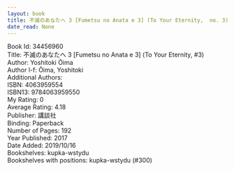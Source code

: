 ```yaml
---
layout: book
title: 不滅のあなたへ 3 [Fumetsu no Anata e 3] (To Your Eternity,  no. 3)
date_read: None
---
```


Book Id: 34456960<br />
Title: 不滅のあなたへ 3 [Fumetsu no Anata e 3] (To Your Eternity, #3)<br />
Author: Yoshitoki Ōima<br />
Author l-f: Ōima, Yoshitoki<br />
Additional Authors: <br />
ISBN: 4063959554<br />
ISBN13: 9784063959550<br />
My Rating: 0<br />
Average Rating: 4.18<br />
Publisher: 講談社<br />
Binding: Paperback<br />
Number of Pages: 192<br />
Year Published: 2017<br />
Date Added: 2019/10/16<br />
Bookshelves: kupka-wstydu<br />
Bookshelves with positions: kupka-wstydu (#300)<br />


